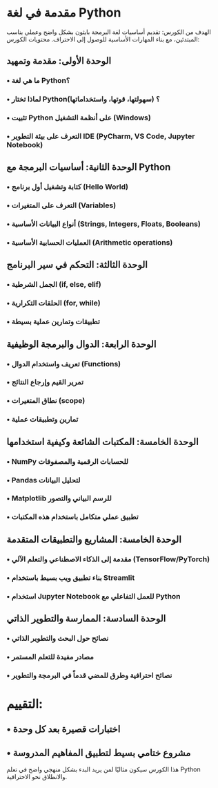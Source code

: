 # مقدمة في لغة Python
الهدف من الكورس:
تقديم أساسيات لغة البرمجة بايثون بشكل واضح وعملي يناسب المبتدئين، مع بناء المهارات الأساسية للوصول إلى الاحتراف.
محتويات الكورس:
## الوحدة الأولى: مقدمة وتمهيد
### •	ما هي لغة Python؟
### •	لماذا تختار Python؟ (سهولتها، قوتها، واستخداماتها)
### •	تثبيت Python على أنظمة التشغيل (Windows)
### •	التعرف على بيئة التطوير IDE (PyCharm, VS Code, Jupyter Notebook)
## الوحدة الثانية: أساسيات البرمجة مع Python
### •	كتابة وتشغيل أول برنامج (Hello World)
### •	التعرف على المتغيرات (Variables)
### •	أنواع البيانات الأساسية (Strings, Integers, Floats, Booleans)
### •	العمليات الحسابية الأساسية (Arithmetic operations)
## الوحدة الثالثة: التحكم في سير البرنامج
### •	الجمل الشرطية (if, else, elif)
### •	الحلقات التكرارية (for, while)
### •	تطبيقات وتمارين عملية بسيطة
## الوحدة الرابعة: الدوال والبرمجة الوظيفية
### •	تعريف واستخدام الدوال (Functions)
### •	تمرير القيم وإرجاع النتائج
### •	نطاق المتغيرات (scope)
### •	تمارين وتطبيقات عملية
## الوحدة الخامسة: المكتبات الشائعة وكيفية استخدامها
### •	 NumPy للحسابات الرقمية والمصفوفات
### •	 Pandas لتحليل البيانات
### •	Matplotlib  للرسم البياني والتصور
### •	تطبيق عملي متكامل باستخدام هذه المكتبات
## الوحدة الخامسة: المشاريع والتطبيقات المتقدمة
### •	مقدمة إلى الذكاء الاصطناعي والتعلم الآلي (TensorFlow/PyTorch)
### •	بناء تطبيق ويب بسيط باستخدام Streamlit 
### •	استخدام Jupyter Notebook للعمل التفاعلي مع Python
## الوحدة السادسة: الممارسة والتطوير الذاتي
### •	نصائح حول البحث والتطوير الذاتي
### •	مصادر مفيدة للتعلم المستمر
### •	نصائح احترافية وطرق للمضي قدماً في البرمجة والتطوير
# التقييم:
## •	اختبارات قصيرة بعد كل وحدة
## •	مشروع ختامي بسيط لتطبيق المفاهيم المدروسة
هذا الكورس سيكون مثاليًا لمن يريد البدء بشكل منهجي واضح في تعلم Python والانطلاق نحو الاحترافية.
